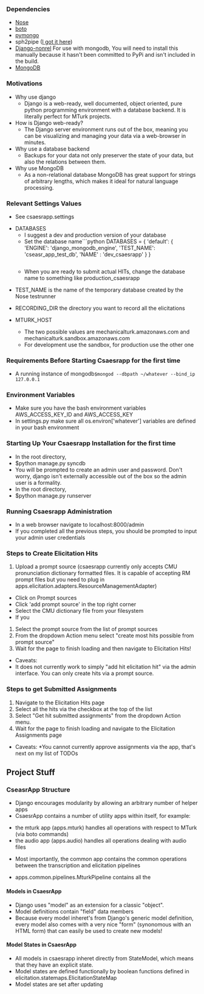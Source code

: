 ### Dependencies
- [Nose](https://pypi.python.org/pypi/django-nose)
- [boto](https://github.com/boto/boto )
- [pymongo](http://api.mongodb.org/python/current/installation.html)
- sph2pipe ([I got it here](https://github.com/foundintranslation/Kaldi/blob/master/tools/sph2pipe_v2.5/sph2pipe))
- [Django-nonrel](https://github.com/django-nonrel/django/tree/nonrel-1.3) For use with mongodb, You will need to install this manually because it hasn't been committed to PyPi and isn't included in the build.
- [MongoDB](http://docs.mongodb.org/manual/tutorial/install-mongodb-on-ubuntu/)
 

### Motivations
- Why use django
  * Django is a web-ready, well documented, object oriented, pure python programming environment with a database backend. It is literally perfect for MTurk projects.
- How is Django web-ready?
  * The Django server environment runs out of the box, meaning you can be visualizing and managing your data via a web-browser in minutes.
- Why use a database backend
  * Backups for your data not only preserver the state of your data, but also the relations between them.
- Why use MongoDB
  * As a non-relational database MongoDB has great support for strings of arbitrary lengths, which makes it ideal for natural language processing.

### Relevant Settings Values
- See csaesrapp.settings
* DATABASES
  - I suggest a dev and production version of your database
  - Set the database name```python
        DATABASES = {
            'default': {
                'ENGINE': 'django_mongodb_engine',
                'TEST_NAME': 'cseasr_app_test_db',
                'NAME' : 'dev_csaesrapp'
            }
        } 
    ```
  - When you are ready to submit actual HITs, change the database name to something like production_csaesrapp

- TEST_NAME is the name of the temporary database created by the Nose testrunner
- RECORDING_DIR the directory you want to record all the elicitations

- MTURK_HOST
  - The two possible values are mechanicalturk.amazonaws.com and mechanicalturk.sandbox.amazonaws.com
  - For development use the sandbox, for production use the other one

### Requirements Before Starting Csaesrapp for the first time
* A running instance of mongodb```$mongod --dbpath ~/whatever --bind_ip 127.0.0.1```

### Environment Variables
- Make sure you have the bash environment variables AWS_ACCESS_KEY_ID and AWS_ACCESS_KEY
- In settings.py make sure all os.environ['whatever'] variables are defined in your bash environment

### Starting Up Your Csaesrapp Installation for the first time
* In the root directory, 
 * $python manage.py syncdb
 * You will be prompted to create an admin user and password. Don't worry, django isn't externally accessible out of the box so the admin user is a formality.
* In the root directory,
 * $python manage.py runserver

### Running Csaesrapp Administration
* In a web browser navigate to localhost:8000/admin
* If you completed all the previous steps, you should be prompted to input your admin user credentials

### Steps to Create Elicitation Hits
1. Upload a prompt source (csaesrapp currently only accepts CMU pronunciation dictionary formatted files. It is capable of accepting RM prompt files but you need to plug in apps.elicitation.adapters.ResourceManagementAdapter)
 * Click on Prompt sources
 * Click 'add prompt source' in the top right corner
 * Select the CMU dictionary file from your filesystem
 * If you 
1. Select the prompt source from the list of prompt sources
2. From the dropdown Action menu select "create most hits possible from prompt source"
3. Wait for the page to finish loading and then navigate to Elicitation Hits!
* Caveats:
 * It does not currently work to simply "add hit elicitation hit" via the admin interface. You can only create hits via a prompt source.

### Steps to get Submitted Assignments
1. Navigate to the Elicitation Hits page
1. Select all the hits via the checkbox at the top of the list
1. Select "Get hit submitted assignments" from the dropdown Action menu.
1. Wait for the page to finish loading and navigate to the Elicitation Assignments page
* Caveats:
 *You cannot currently approve assignments via the app, that's next on my list of TODOs

Project Stuff
-------------
### CseasrApp Structure
- Django encourages modularity by allowing an arbitrary number of helper apps
- CsaesrApp contains a number of utility apps within itself, for example:
 * the mturk app (apps.mturk) handles all operations with respect to MTurk (via boto commands)
 * the audio app (apps.audio) handles all operations dealing with audio files
- Most importantly, the common app contains the common operations between the transcription and elicitation pipelines
 * apps.common.pipelines.MturkPipeline contains all the 
#### Models in CsaesrApp
- Django uses "model" as an extension for a classic "object".
- Model definitions contain "field" data members
- Because every model inheret's from Django's generic model definition, every model also comes with a very nice "form" (synonomous with an HTML form) that can easily be used to create new models!
#### Model States in CsaesrApp
- All models in csaesrapp inheret directly from StateModel, which means that they have an explicit state.
- Model states are defined functionally by boolean functions defined in elicitation.statemaps.ElicitationStateMap
- Model states are set after updating 
